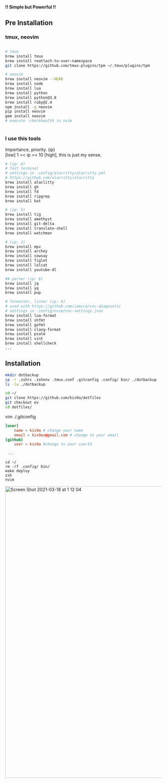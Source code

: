 #

**!! Simple but Powerful !!**

## Pre Installation

### tmux, neovim

```sh

# tmux
brew install tmux
brew install reattach-to-user-namespace
git clone https://github.com/tmux-plugins/tpm ~/.tmux/plugins/tpm

# neovim
brew install neovim --HEAD
brew install node
brew install lua
brew install python
brew install python@3.8
brew install ruby@2.4
npm install -g neovim
pip install neovim
gem install neovim
# execute :checkhealth in nvim

```

#

### I use this tools

Importance, priority. (ip)  
[low] 1 =< ip =< 10 [high], this is just my sense.

```sh
# (ip: 8)
# fast terminal
# settings in .config/alacritty/alacritty.yml
# https://github.com/alacritty/alacritty
brew install alaclitty
brew install gh
brew install fd
brew install ripgrep
brew install bat

# (ip: 5)
brew install tig
brew install amethyst
brew install git-delta
brew install translate-shell
brew install watchman

# (ip: 3)
brew install mpv
brew install archey
brew install cowsay
brew install figlet
brew install lolcat
brew install youtube-dl

## parser (ip: 6)
brew install jq
brew install yq
brew install pup

# formatter, linter (ip: 6)
# used with https://github.com/iamcco/coc-diagnostic
# settings in .config/nvim/coc-settings.json
brew install lua-format
brew install shfmt
brew install gofmt
brew install clang-format
brew install psalm
brew install vint
brew install shellcheck
...
```

## Installation

```sh
mkdir dotbackup
cp -r .zshrc .zshenv .tmux.conf .gitconfig .config/ bin/ ./dotbackup
ls -la ./dotbackup
```

```sh
cd ~/
git clone https://github.com/kis9a/dotfiles
git checkout ev
cd dotfiles/

```

vim ./.gitconfig

```toml
[user]
	name = kis9a # change your name
	email = kis9ax@gmail.com # change to your email
[github]
	user = kis9a #change to your userId

 ...
```

```
cd ~/
rm -rf .config/ bin/
make deploy
zsh
nvim
```

<img width="937" alt="Screen Shot 2021-03-18 at 1 12 04" src="https://user-images.githubusercontent.com/65019715/111500182-0d652800-8787-11eb-9f30-1db41472aa7b.png">
